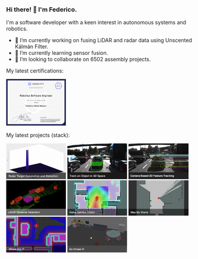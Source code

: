 ### Hi there! 👋 I'm Federico.

I'm a software developer with a keen interest in autonomous systems and robotics.

- 🔭 I’m currently working on fusing LiDAR and radar data using Unscented Kálmán Filter.
- 🌱 I’m currently learning sensor fusion.
- 👯 I’m looking to collaborate on 6502 assembly projects.

My latest certifications:

<p float="left">
  <a href="https://github.com/federicomariamassari/udacity-rsend" target="_blank"><img src="img/certificate-of-completion-rsend.png" width="32%" /></a>
</p>

My latest projects (stack):

<p float="left">
  <a href="https://github.com/federicomariamassari/udacity-sfend/blob/main/projects/p4/p4-radar-target-generation-and-detection.md" target="_blank"><img src="img/udacity-sfend-p4.png" width="32%" /></a>
  <a href="https://github.com/federicomariamassari/udacity-sfend/blob/main/projects/p3/p3-track-an-object-in-3d-space.md" target="_blank"><img src="img/udacity-sfend-p3.png" width="32%" /></a>
  <a href="https://github.com/federicomariamassari/udacity-sfend/blob/main/projects/p2/p2-camera-based-2d-feature-tracking.md" target="_blank"><img src="img/udacity-sfend-p2.png" width="32%" /></a>
  <a href="https://github.com/federicomariamassari/udacity-sfend/blob/main/projects/p1/p1-lidar-obstacle-detection.md" target="_blank"><img src="img/udacity-sfend-p1.png" width="32%" /></a>
  <a href="https://github.com/federicomariamassari/udacity-rsend/blob/main/projects/p5/p5-home-service-robot.md" target="_blank"><img src="img/udacity-rsend-p5.png" width="32%" /></a>
  <a href="https://github.com/federicomariamassari/udacity-rsend/blob/main/projects/p4/p4-map-my-world.md" target="_blank"><img src="img/udacity-rsend-p4.png" width="32%" /></a>
  <a href="https://github.com/federicomariamassari/udacity-rsend/blob/main/projects/p3/p3-where-am-i.md" target="_blank"><img src="img/udacity-rsend-p3.png" width="32%" /></a>
  <a href="https://github.com/federicomariamassari/udacity-rsend/blob/main/projects/p2/p2-go-chase-it.md" target="_blank"><img src="img/udacity-rsend-p2.png" width="32%" /></a>
</p>

<!--
**federicomariamassari/federicomariamassari** is a ✨ _special_ ✨ repository because its `README.md` (this file) appears on your GitHub profile.

Here are some ideas to get you started:

- 🔭 I’m currently working on ...
- 🌱 I’m currently learning ...
- 👯 I’m looking to collaborate on ...
- 🤔 I’m looking for help with ...
- 💬 Ask me about ...
- 📫 How to reach me: ...
- 😄 Pronouns: ...
- ⚡ Fun fact: ...

You can check my main page at federicomariamassari.github.io
-->
